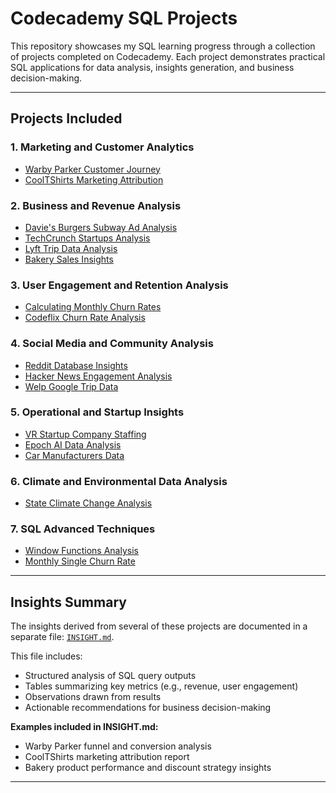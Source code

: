# Codecademy SQL Projects

This repository showcases my SQL learning progress through a collection of projects completed on Codecademy. Each project demonstrates practical SQL applications for data analysis, insights generation, and business decision-making.

---

## Projects Included

### 1. Marketing and Customer Analytics
- [Warby Parker Customer Journey](projects/marketing_customer_analytics/Warby_Parker_Customer_Journey.sql)
- [CoolTShirts Marketing Attribution](projects/marketing_customer_analytics/CoolTShirts_Attribution.sql)

### 2. Business and Revenue Analysis
- [Davie's Burgers Subway Ad Analysis](projects/business_revenue_analysis/Davies_Burgers_Subway.sql)
- [TechCrunch Startups Analysis](projects/business_revenue_analysis/TechCrunch_Startups.sql)
- [Lyft Trip Data Analysis](projects/business_revenue_analysis/Lyft_Trip_Data.sql)
- [Bakery Sales Insights](projects/business_revenue_analysis/Bakery_Sales_Insights.sql)

### 3. User Engagement and Retention Analysis
- [Calculating Monthly Churn Rates](projects/user_retention_analysis/Monthly_Churn.sql)
- [Codeflix Churn Rate Analysis](projects/user_retention_analysis/Codeflix_Churn.sql)

### 4. Social Media and Community Analysis
- [Reddit Database Insights](projects/social_community_analysis/Reddit_Database.sql)
- [Hacker News Engagement Analysis](projects/social_community_analysis/Hacker_News.sql)
- [Welp Google Trip Data](projects/social_community_analysis/Welp_Trip_Data.sql)

### 5. Operational and Startup Insights
- [VR Startup Company Staffing](projects/operational_startup_analysis/VR_Startup.sql)
- [Epoch AI Data Analysis](projects/operational_startup_analysis/Epoch_AI.sql)
- [Car Manufacturers Data](projects/operational_startup_analysis/Car_Manufacturers.sql)

### 6. Climate and Environmental Data Analysis
- [State Climate Change Analysis](projects/climate_environment/State_Climate_Change.sql)

### 7. SQL Advanced Techniques
- [Window Functions Analysis](projects/advanced_sql/Window_Functions.sql)
- [Monthly Single Churn Rate](projects/advanced_sql/Single_Month_Churn.sql)

---

## Insights Summary

The insights derived from several of these projects are documented in a separate file: [`INSIGHT.md`](INSIGHTS.md).

This file includes:
- Structured analysis of SQL query outputs
- Tables summarizing key metrics (e.g., revenue, user engagement)
- Observations drawn from results
- Actionable recommendations for business decision-making

**Examples included in INSIGHT.md:**
- Warby Parker funnel and conversion analysis
- CoolTShirts marketing attribution report
- Bakery product performance and discount strategy insights

---